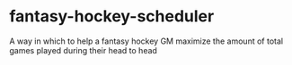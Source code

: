 # fantasy-hockey-scheduler
A way in which to help a fantasy hockey GM maximize the amount of total games played during their head to head 
